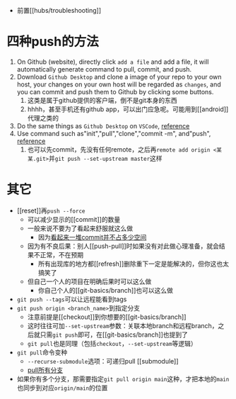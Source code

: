 - 前置[[hubs/troubleshooting]]
# 四种push的方法
1. On Github (website), directly click `add a file` and add a file, it will automatically generate command to pull, commit, and push.
2. Download `Github Desktop` and clone a image of your repo to your own host, your changes on your own host will be regarded as `changes`, and you can commit and push them to Github by clicking some buttons.
   1. 这类是属于github提供的客户端，倒不是git本身的东西
   2. hhhh，甚至手机还有github app，可以出门应急呢。可能用到[[android]]代理之类的
3. Do the same things as `Github Desktop` on `VSCode`, [reference](https://blog.csdn.net/qq_25367937/article/details/114271010?spm=1001.2101.3001.6650.1&utm_medium=distribute.pc_relevant.none-task-blog-2%7Edefault%7ECTRLIST%7ERate-1.pc_relevant_default&depth_1-utm_source=distribute.pc_relevant.none-task-blog-2%7Edefault%7ECTRLIST%7ERate-1.pc_relevant_default&utm_relevant_index=2)
4. Use command such as"init","pull","clone","commit -m", and"push", [reference](https://blog.csdn.net/weixin_42449339/article/details/112410926)
   1. 也可以先commit，先没有任何remote，之后再`remote add origin <某某.git>`并`git push --set-upstream master`这样
# 其它
- [[reset]]再`push --force`
  - 可以减少显示的[[commit]]的数量
  - 一般来说不要为了看起来舒服就这么做
    - 因为[看起来一堆commit并不占多少空间](https://segmentfault.com/q/1010000003089251)
  - 因为有不良后果：别人[[push-pull]]时如果没有对此做心理准备，就会结果不正常，不在预期
    - 所有出现库的地方都[[refresh]]删除重下一定是能解决的，但你这也太搞笑了
  - 但自己一个人的项目在明确后果时可以这么做
    - 你自己个人的[[git-basics/branch]]也可以这么做
- `git push --tags`可以让远程能看到tags
- `git push origin <branch_name>`到指定分支
  - 注意前提是[[checkout]]到你想要的[[git-basics/branch]]
  - 这时往往可加`--set-upstream`参数：关联本地branch和远程branch，之后就只需`git push`即可，在[[git-basics/branch]]也提到了
  - `git pull`也是同理（包括`checkout`，`--set-upstream`等逻辑）
- `git pull`命令变种
  - `--recurse-submodule`选项：可递归pull [[submodule]]
  - [pull所有分支](https://blog.csdn.net/wu1169668869/article/details/83345633)
- 如果你有多个分支，那需要指定`git pull origin main`这种，才把本地的`main`也同步到对应`origin/main`的位置